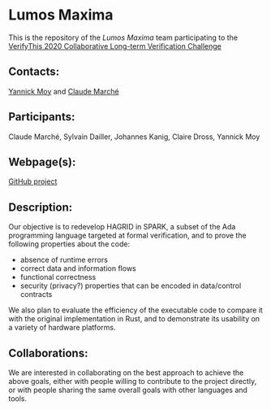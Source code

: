 # Lumos Maxima
This is the repository of the *Lumos Maxima* team participating to the [VerifyThis 2020 Collaborative Long-term Verification Challenge](https://verifythis.github.io/)

## Contacts:
[Yannick Moy](mailto:"<lastname>@adacore.com") and [Claude Marché](mailto:"<firstname>.<lastname>@inria.fr")

## Participants:
Claude Marché, Sylvain Dailler, Johannes Kanig, Claire Dross, Yannick Moy

## Webpage(s):
[GitHub project](https://github.com/AdaCore/Lumos_Maxima)

## Description:

Our objective is to redevelop HAGRID in SPARK, a subset of the Ada
programming language targeted at formal verification, and to prove the
following properties about the code:

 - absence of runtime errors
 - correct data and information flows
 - functional correctness
 - security (privacy?) properties that can be encoded in data/control contracts

We also plan to evaluate the efficiency of the executable code to
compare it with the original implementation in Rust, and to
demonstrate its usability on a variety of hardware platforms.

## Collaborations:

We are interested in collaborating on the best approach to achieve the
above goals, either with people willing to contribute to the
project directly, or with people sharing the same overall goals
with other languages and tools.
